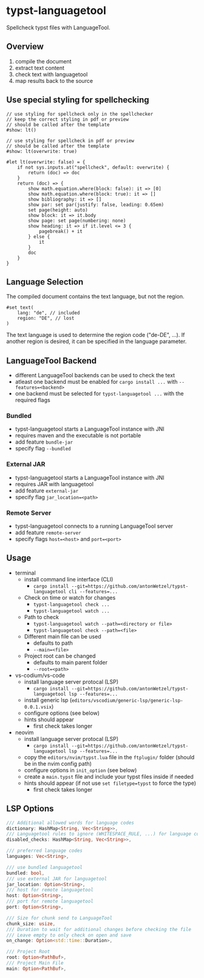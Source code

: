# typst-languagetool

Spellcheck typst files with LanguageTool.

## Overview

1. compile the document
1. extract text content
1. check text with languagetool
1. map results back to the source 

## Use special styling for spellchecking

```typst
// use styling for spellcheck only in the spellchecker
// keep the correct styling in pdf or preview
// should be called after the template
#show: lt()

// use styling for spellcheck in pdf or preview
// should be called after the template
#show: lt(overwrite: true) 

#let lt(overwrite: false) = {
	if not sys.inputs.at("spellcheck", default: overwrite) {
		return (doc) => doc
	}
	return (doc) => {
		show math.equation.where(block: false): it => [0]
		show math.equation.where(block: true): it => []
		show bibliography: it => []
		show par: set par(justify: false, leading: 0.65em)
		set page(height: auto)
		show block: it => it.body
		show page: set page(numbering: none)
		show heading: it => if it.level <= 3 {
			pagebreak() + it
		} else {
			it
		}
		doc
	}
}
```

## Language Selection

The compiled document contains the text language, but not the region.
```typst
#set text(
    lang: "de", // included
    region: "DE", // lost
)
```
The text language is used to determine the region code ("de-DE", ...).
If another region is desired, it can be specified in the language parameter.

## LanguageTool Backend

- different LanguageTool backends can be used to check the text
- atleast one backend must be enabled for `cargo install ...` with `--features=<backend>`
- one backend must be selected for `typst-languagetool ...` with the required flags

### Bundled

- typst-languagetool starts a LanguageTool instance with JNI
- requires maven and the executable is not portable
- add feature `bundle-jar`
- specify flag `--bundled`

### External JAR

- typst-languagetool starts a LanguageTool instance with JNI
- requires JAR with languagetool
- add feature  `external-jar`
- specify flag `jar_location=<path>`

### Remote Server

- typst-languagetool connects to a running LanguageTool server
- add feature `remote-server`
- specify flags `host=<host>` and `port=<port>`

## Usage

- terminal
	- install command line interface (CLI)
		- `cargo install --git=https://github.com/antonWetzel/typst-languagetool cli --features=...`
	- Check on time or watch for changes
		- `typst-languagetool check ...`
		- `typst-languagetool watch ...`
	- Path to check
		- `typst-languagetool watch --path=<directory or file>`
		- `typst-languagetool check --path=<file>`
	- Different main file can be used
		- defaults to path
		- `--main=<file>`
	- Project root can be changed
		- defaults to main parent folder
		- `--root=<path>`
- vs-codium/vs-code
	- install language server protocal (LSP)
		- `cargo install --git=https://github.com/antonWetzel/typst-languagetool lsp --features=...`
	- install generic lsp (`editors/vscodium/generic-lsp/generic-lsp-0.0.1.vsix`)
	- configure options (see below)
	- hints should appear
		- first check takes longer
- neovim
	- install language server protocal (LSP)
		- `cargo install --git=https://github.com/antonWetzel/typst-languagetool lsp --features=...`
    - copy the `editors/nvim/typst.lua` file in the `ftplugin/` folder (should be in the nvim config path)
	- configure options in `init_option` (see below)
    - create a `main.typst` file and include your typst files inside if needed
	- hints should appear (if not use `set filetype=typst` to force the type)
		- first check takes longer


## LSP Options

```rust
/// Additional allowed words for language codes
dictionary: HashMap<String, Vec<String>>,
/// Languagetool rules to ignore (WHITESPACE_RULE, ...) for language codes
disabled_checks: HashMap<String, Vec<String>>,

/// preferred language codes
languages: Vec<String>,

/// use bundled languagetool
bundled: bool,
/// use external JAR for languagetool
jar_location: Option<String>,
/// host for remote languagetool
host: Option<String>,
/// port for remote languagetool
port: Option<String>,

/// Size for chunk send to LanguageTool
chunk_size: usize,
/// Duration to wait for additional changes before checking the file
/// Leave empty to only check on open and save
on_change: Option<std::time::Duration>,

/// Project Root
root: Option<PathBuf>,
/// Project Main File
main: Option<PathBuf>,
```
